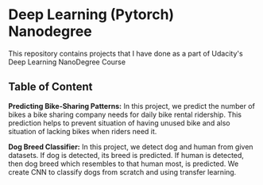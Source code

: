 # Deep Learning (Pytorch) Nanodegree 

This repository contains projects that I have done as a part of Udacity's Deep Learning NanoDegree Course

## Table of Content

**Predicting Bike-Sharing Patterns:** In this project, we predict the number of bikes a bike sharing company needs for daily bike rental ridership. This prediction helps to prevent situation of having unused bike and also situation of lacking bikes when riders need it.

**Dog Breed Classifier:** In this project, we detect dog and human from given datasets. If dog is detected, its breed is predicted. If human is detected, then dog breed which resembles to that human most, is predicted. We create CNN to classify dogs from scratch and using transfer learning.
